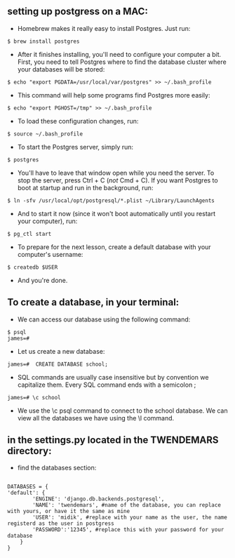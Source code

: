 ## setting up postgress on a MAC:

* Homebrew makes it really easy to install Postgres. Just run:

```
$ brew install postgres

```


* After it finishes installing, you'll need to configure your computer a bit. First, you need to tell Postgres where to find the database cluster where your databases will be stored:

```	
$ echo "export PGDATA=/usr/local/var/postgres" >> ~/.bash_profile

```

* This command will help some programs find Postgres more easily:

```
$ echo "export PGHOST=/tmp" >> ~/.bash_profile

```

* To load these configuration changes, run:

```
$ source ~/.bash_profile

```

* To start the Postgres server, simply run:

```
$ postgres

```

* You'll have to leave that window open while you need the server. To stop the server, press Ctrl + C (_not_ Cmd + C). If you want Postgres to boot at startup and run in the background, run:

```
$ ln -sfv /usr/local/opt/postgresql/*.plist ~/Library/LaunchAgents

```

* And to start it now (since it won't boot automatically until you restart your computer), run:

```
$ pg_ctl start

```

* To prepare for the next lesson, create a default database with your computer's username:

```
$ createdb $USER

```

* And you're done.


## To create a database, in your terminal:

* We can access our database using the following command:

```
$ psql
james=#

```
* Let us create a new database:

```
james=#  CREATE DATABASE school;

```

* SQL commands are usually case insensitive but by convention we capitalize them. Every SQL command ends with a semicolon ;

```
james=# \c school

```

* We use the \c psql command to connect to the school database. We can view all the databases we have using the \l command.




## in the settings.py located in the TWENDEMARS directory:

* find the databases section:

```

DATABASES = {
'default': {
        'ENGINE': 'django.db.backends.postgresql',
        'NAME': 'twendemars', #name of the database, you can replace with yours, or have it the same as mine
        'USER': 'midik', #replace with your name as the user, the name registerd as the user in postgress 
        'PASSWORD':'12345', #replace this with your password for your database
    }
}

```